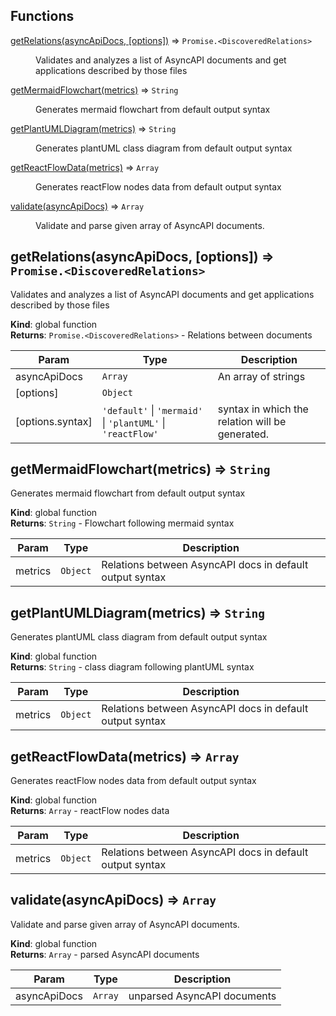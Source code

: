 ## Functions

<dl>
<dt><a href="#getRelations">getRelations(asyncApiDocs, [options])</a> ⇒ <code>Promise.&lt;DiscoveredRelations&gt;</code></dt>
<dd><p>Validates and analyzes a list of AsyncAPI documents and get applications described by those files</p>
</dd>
<dt><a href="#getMermaidFlowchart">getMermaidFlowchart(metrics)</a> ⇒ <code>String</code></dt>
<dd><p>Generates mermaid flowchart from default output syntax</p>
</dd>
<dt><a href="#getPlantUMLDiagram">getPlantUMLDiagram(metrics)</a> ⇒ <code>String</code></dt>
<dd><p>Generates plantUML class diagram from default output syntax</p>
</dd>
<dt><a href="#getReactFlowData">getReactFlowData(metrics)</a> ⇒ <code>Array</code></dt>
<dd><p>Generates reactFlow nodes data from default output syntax</p>
</dd>
<dt><a href="#validate">validate(asyncApiDocs)</a> ⇒ <code>Array</code></dt>
<dd><p>Validate and parse given array of AsyncAPI documents.</p>
</dd>
</dl>

<a name="getRelations"></a>

## getRelations(asyncApiDocs, [options]) ⇒ <code>Promise.&lt;DiscoveredRelations&gt;</code>
Validates and analyzes a list of AsyncAPI documents and get applications described by those files

**Kind**: global function  
**Returns**: <code>Promise.&lt;DiscoveredRelations&gt;</code> - Relations between documents  

| Param | Type | Description |
| --- | --- | --- |
| asyncApiDocs | <code>Array</code> | An array of strings |
| [options] | <code>Object</code> |  |
| [options.syntax] | <code>&#x27;default&#x27;</code> \| <code>&#x27;mermaid&#x27;</code> \| <code>&#x27;plantUML&#x27;</code> \| <code>&#x27;reactFlow&#x27;</code> | syntax in which the relation will be generated. |

<a name="getMermaidFlowchart"></a>

## getMermaidFlowchart(metrics) ⇒ <code>String</code>
Generates mermaid flowchart from default output syntax

**Kind**: global function  
**Returns**: <code>String</code> - Flowchart following mermaid syntax  

| Param | Type | Description |
| --- | --- | --- |
| metrics | <code>Object</code> | Relations between AsyncAPI docs in default output syntax |

<a name="getPlantUMLDiagram"></a>

## getPlantUMLDiagram(metrics) ⇒ <code>String</code>
Generates plantUML class diagram from default output syntax

**Kind**: global function  
**Returns**: <code>String</code> - class diagram following plantUML syntax  

| Param | Type | Description |
| --- | --- | --- |
| metrics | <code>Object</code> | Relations between AsyncAPI docs in default output syntax |

<a name="getReactFlowData"></a>

## getReactFlowData(metrics) ⇒ <code>Array</code>
Generates reactFlow nodes data from default output syntax

**Kind**: global function  
**Returns**: <code>Array</code> - reactFlow nodes data  

| Param | Type | Description |
| --- | --- | --- |
| metrics | <code>Object</code> | Relations between AsyncAPI docs in default output syntax |

<a name="validate"></a>

## validate(asyncApiDocs) ⇒ <code>Array</code>
Validate and parse given array of AsyncAPI documents.

**Kind**: global function  
**Returns**: <code>Array</code> - parsed AsyncAPI documents  

| Param | Type | Description |
| --- | --- | --- |
| asyncApiDocs | <code>Array</code> | unparsed AsyncAPI documents |

